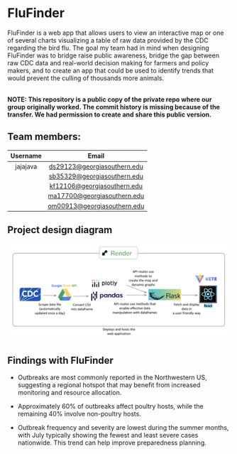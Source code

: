 # FluFinder
FluFinder is a web app that allows users to view an interactive map or one of several charts visualizing a table of raw data provided by the CDC regarding the bird flu. The goal my team had in mind when designing FluFinder was to bridge raise public awareness, bridge the gap between raw CDC data and real-world decision making for farmers and policy makers, and to create an app that could be used to identify trends that would prevent the culling of thousands more animals.
<br>
<br>

**NOTE: This repository is a public copy of the private repo where our group originally worked. The commit history is missing because of the transfer. We had permission to create and share this public version.**


## Team members:

|    Username    |            Email            |
| :------------: | :-------------------------: |
|    jajajava    | ds29123@georgiasouthern.edu |
|                | sb35329@georgiasouthern.edu |
|                | kf12106@georgiasouthern.edu |
|                | ma17700@georgiasouthern.edu |
|                | om00913@georgiasouthern.edu |

## Project design diagram

![alt text](/images/image.png)

## Findings with FluFinder
- Outbreaks are most commonly reported in the Northwestern US, suggesting a regional hotspot that
may benefit from increased monitoring and resource allocation.

- Approximately 60% of outbreaks affect poultry hosts, while the remaining 40% involve non-poultry hosts.

- Outbreak frequency and severity are lowest during the summer months, with July typically showing the fewest and least severe cases nationwide. This trend can help improve preparedness planning.
